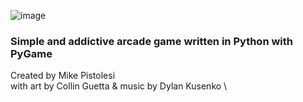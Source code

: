 ![image](https://user-images.githubusercontent.com/119834037/212812065-8ee402e9-1e59-42b0-956c-334b5e0133ab.png)

### Simple and addictive arcade game written in Python with PyGame ###

Created by Mike Pistolesi \
with art by Collin Guetta & music by Dylan Kusenko \
